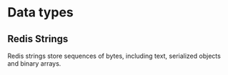 # Data types

## Redis Strings

Redis strings store sequences of bytes, including text, serialized objects and binary arrays. 